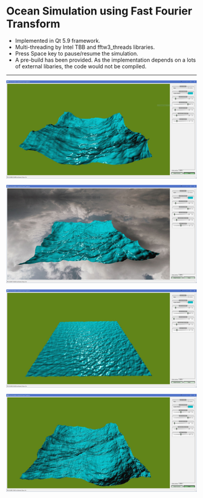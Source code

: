 # Ocean Simulation using Fast Fourier Transform

* Implemented in Qt 5.9 framework.
* Multi-threading by Intel TBB and fftw3_threads libraries.
* Press Space key to pause/resume the simulation.
* A pre-build has been provided. As the implementation depends on a lots of external libaries, the code would not be compiled.

---
![1](Captured/1.JPG)

![2](Captured/2.JPG)

![3](Captured/3.JPG)

![4](Captured/4.JPG)
